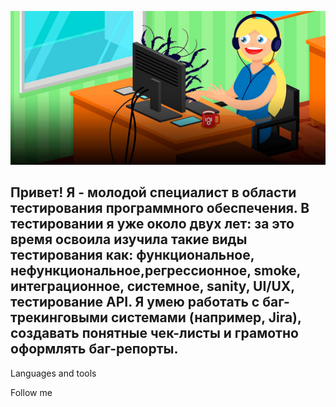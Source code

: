 ![Header](https://github.com/AlyonaQAEngineer/AlyonaQAEngineer/blob/main/assers/7623ede425464d415e3a51fc59788a9c.webp)

## Привет! Я - молодой специалист в области тестирования программного обеспечения. В тестировании я уже около двух лет: за это время освоила изучила такие виды тестирования как: функциональное, нефункциональное,регрессионное, smoke, интеграционное, системное, sanity, UI/UX, тестирование API. Я умею работать с баг-трекинговыми системами (например, Jira), создавать понятные чек-листы и грамотно оформлять баг-репорты.

Languages and tools

Follow me